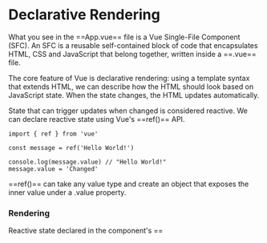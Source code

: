 # Declarative Rendering


What you see in the ==App.vue== file is a Vue Single-File Component (SFC). An SFC is a reusable self-contained block of code that encapsulates HTML, CSS and JavaScript that belong together, written inside a ==.vue== file.

The core feature of Vue is declarative rendering: using a template syntax that extends HTML, we can describe how the HTML should look based on JavaScript state. When the state changes, the HTML updates automatically.

State that can trigger updates when changed is considered reactive. We can declare reactive state using Vue's ==ref()== API.

```vue
import { ref } from 'vue'

const message = ref('Hello World!')

console.log(message.value) // "Hello World!"
message.value = 'Changed'
```

==ref()== can take any value type and create an object that exposes the inner value under a .value property.

### Rendering

Reactive state declared in the component's ==<script setup>== block can be used directly in the template. This is how we can render dynamic text based on the value of the counter object and message ref, using mustaches syntax:

{% raw %}
```vue
<h1>{{ message }}</h1>
```
{% endraw %}

Notice how we did not need to use .value when accessing the message ref in templates: it is automatically unwrapped for more succinct usage.

The content inside the mustaches is not limited to just identifiers or paths - we can use any valid JavaScript expression:

{% raw %}
```vue
<h1>{{ message.split('').reverse().join('') }}</h1>
```
{% endraw %}

### In our library app

Now, try to create some reactive state yourself. In the starter code, open ==src/App.vue==. You'll see a basic template with some placeholder content.

1. Add the following in the script to create a reactive books array: 

```vue
import { ref } from 'vue'

const books = ref([
  { id: 1, title: 'Vue 3 Basics', author: 'John Doe', isAvailable: true },
  { id: 2, title: 'Composition API', author: 'Jane Smith', isAvailable: false }
])
```

2. In the template, display the first book's title:

{% raw %}
```vue
<h2>First Book: {{ books[0].title }}</h2>
<p>by {{ books[0].author }}</p>
```
{% endraw %}


Next, let's learn how to bind attributes → (Attribute Binding)[link]